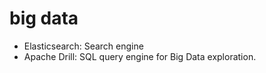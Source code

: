 # big data
* Elasticsearch: Search engine
* Apache Drill: SQL query engine for Big Data exploration.
